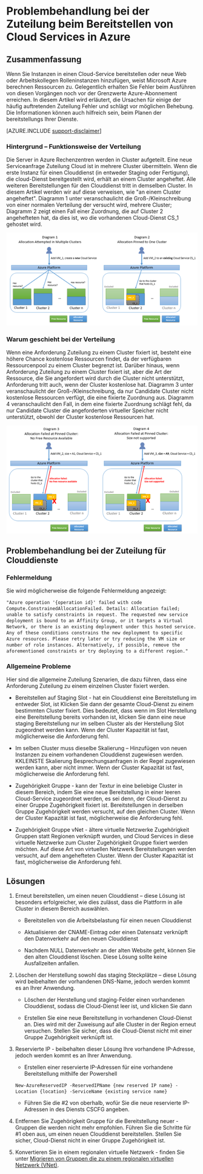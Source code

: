 <properties
    pageTitle="Problembehandlung bei der Cloud-Dienst Zuteilung | Microsoft Azure"
    description="Problembehandlung bei der Zuteilung beim Bereitstellen von Cloud Services in Azure"
    services="azure-service-management, cloud-services"
    documentationCenter=""
    authors="simonxjx"
    manager="felixwu"
    editor=""
    tags="top-support-issue"/>

<tags
    ms.service="cloud-services"
    ms.workload="na"
    ms.tgt_pltfrm="ibiza"
    ms.devlang="na"
    ms.topic="article"
    ms.date="10/12/2016"
    ms.author="v-six"/>



# <a name="troubleshooting-allocation-failure-when-you-deploy-cloud-services-in-azure"></a>Problembehandlung bei der Zuteilung beim Bereitstellen von Cloud Services in Azure

## <a name="summary"></a>Zusammenfassung
Wenn Sie Instanzen in einen Cloud-Service bereitstellen oder neue Web oder Arbeitskollegen Rolleninstanzen hinzufügen, weist Microsoft Azure berechnen Ressourcen zu. Gelegentlich erhalten Sie Fehler beim Ausführen von diesen Vorgängen noch vor der Grenzwerte Azure-Abonnement erreichen. In diesem Artikel wird erläutert, die Ursachen für einige der häufig auftretenden Zuteilung Fehler und schlägt vor möglichen Behebung. Die Informationen können auch hilfreich sein, beim Planen der bereitstellungs Ihrer Dienste.

[AZURE.INCLUDE [support-disclaimer](../../includes/support-disclaimer.md)]

### <a name="background--how-allocation-works"></a>Hintergrund – Funktionsweise der Verteilung
Die Server in Azure Rechenzentren werden in Cluster aufgeteilt. Eine neue Serviceanfrage Zuteilung Cloud ist in mehrere Cluster übermitteln. Wenn die erste Instanz für einen Clouddienst (in entweder Staging oder Fertigung), die cloud-Dienst bereitgestellt wird, erhält an einem Cluster angeheftet. Alle weiteren Bereitstellungen für den Clouddienst tritt in demselben Cluster. In diesem Artikel werden wir auf diese verweisen, wie "an einem Cluster angeheftet". Diagramm 1 unter veranschaulicht die Groß-/Kleinschreibung von einer normalen Verteilung der versucht wird, mehrere Cluster; Diagramm 2 zeigt einen Fall einer Zuordnung, die auf Cluster 2 angehefteten hat, da dies ist, wo die vorhandenen Cloud-Dienst CS_1 gehostet wird.

![Zuteilung Diagramm](./media/cloud-services-allocation-failure/Allocation1.png)

### <a name="why-allocation-failure-happens"></a>Warum geschieht bei der Verteilung
Wenn eine Anforderung Zuteilung zu einem Cluster fixiert ist, besteht eine höhere Chance kostenlose Ressourcen findet, da der verfügbaren Ressourcenpool zu einem Cluster begrenzt ist. Darüber hinaus, wenn Anforderung Zuteilung zu einem Cluster fixiert ist, aber die Art der Ressource, die Sie angefordert wird durch die Cluster nicht unterstützt, Anforderung tritt auch, wenn der Cluster kostenlose hat. Diagramm 3 unter veranschaulicht der Groß-/Kleinschreibung, da nur Candidate Cluster nicht kostenlose Ressourcen verfügt, die eine fixierte Zuordnung aus. Diagramm 4 veranschaulicht den Fall, in dem eine fixierte Zuordnung schlägt fehl, da nur Candidate Cluster die angeforderten virtueller Speicher nicht unterstützt, obwohl der Cluster kostenlose Ressourcen hat.

![Fehler beim angeheftete zuweisen](./media/cloud-services-allocation-failure/Allocation2.png)

## <a name="troubleshooting-allocation-failure-for-cloud-services"></a>Problembehandlung bei der Zuteilung für Clouddienste
### <a name="error-message"></a>Fehlermeldung
Sie wird möglicherweise die folgende Fehlermeldung angezeigt:

    "Azure operation '{operation id}' failed with code Compute.ConstrainedAllocationFailed. Details: Allocation failed; unable to satisfy constraints in request. The requested new service deployment is bound to an Affinity Group, or it targets a Virtual Network, or there is an existing deployment under this hosted service. Any of these conditions constrains the new deployment to specific Azure resources. Please retry later or try reducing the VM size or number of role instances. Alternatively, if possible, remove the aforementioned constraints or try deploying to a different region."

### <a name="common-issues"></a>Allgemeine Probleme
Hier sind die allgemeine Zuteilung Szenarien, die dazu führen, dass eine Anforderung Zuteilung zu einem einzelnen Cluster fixiert werden.

- Bereitstellen auf Staging Slot - hat ein Clouddienst eine Bereitstellung im entweder Slot, ist Klicken Sie dann der gesamte Cloud-Dienst zu einem bestimmten Cluster fixiert.  Dies bedeutet, dass wenn im Slot Herstellung eine Bereitstellung bereits vorhanden ist, klicken Sie dann eine neue staging Bereitstellung nur im selben Cluster als der Herstellung Slot zugeordnet werden kann. Wenn der Cluster Kapazität ist fast, möglicherweise die Anforderung fehl.

- Im selben Cluster muss dieselbe Skalierung – Hinzufügen von neuen Instanzen zu einem vorhandenen Clouddienst zugewiesen werden.  KKLEINSTE Skalierung Besprechungsanfragen in der Regel zugewiesen werden kann, aber nicht immer. Wenn der Cluster Kapazität ist fast, möglicherweise die Anforderung fehl.

- Zugehörigkeit Gruppe - kann der Textur in eine beliebige Cluster in diesem Bereich, indem Sie eine neue Bereitstellung in einer leeren Cloud-Service zugeordnet werden, es sei denn, der Cloud-Dienst zu einer Gruppe Zugehörigkeit fixiert ist. Bereitstellungen in derselben Gruppe Zugehörigkeit werden versucht, auf den gleichen Cluster. Wenn der Cluster Kapazität ist fast, möglicherweise die Anforderung fehl.

- Zugehörigkeit Gruppe vNet - ältere virtuelle Netzwerke Zugehörigkeit Gruppen statt Regionen verknüpft wurden, und Cloud Services in diese virtuelle Netzwerke zum Cluster Zugehörigkeit Gruppe fixiert werden möchten. Auf diese Art von virtuellen Netzwerk Bereitstellungen werden versucht, auf dem angehefteten Cluster. Wenn der Cluster Kapazität ist fast, möglicherweise die Anforderung fehl.

## <a name="solutions"></a>Lösungen

1. Erneut bereitstellen, um einen neuen Clouddienst – diese Lösung ist besonders erfolgreicher, wie dies zulässt, dass die Plattform in alle Cluster in diesem Bereich auswählen.

    - Bereitstellen von die Arbeitsbelastung für einen neuen Clouddienst  

    - Aktualisieren der CNAME-Eintrag oder einen Datensatz verknüpft den Datenverkehr auf den neuen Clouddienst

    - Nachdem NULL Datenverkehr an der alten Website geht, können Sie den alten Clouddienst löschen. Diese Lösung sollte keine Ausfallzeiten anfallen.

2. Löschen der Herstellung sowohl das staging Steckplätze – diese Lösung wird beibehalten der vorhandenen DNS-Name, jedoch werden kommt es an Ihrer Anwendung.

    - Löschen der Herstellung und staging-Felder einen vorhandenen Clouddienst, sodass die Cloud-Dienst leer ist, und klicken Sie dann

    - Erstellen Sie eine neue Bereitstellung in vorhandenen Cloud-Dienst an. Dies wird mit der Zuweisung auf alle Cluster in der Region erneut versuchen. Stellen Sie sicher, dass die Cloud-Dienst nicht mit einer Gruppe Zugehörigkeit verknüpft ist.

3. Reservierte IP - beibehalten dieser Lösung Ihre vorhandene IP-Adresse, jedoch werden kommt es an Ihrer Anwendung.  

    - Erstellen einer reservierte IP-Adressen für eine vorhandene Bereitstellung mithilfe der Powershell

    ```
    New-AzureReservedIP -ReservedIPName {new reserved IP name} -Location {location} -ServiceName {existing service name}
    ```

    - Führen Sie die #2 von oberhalb, wofür Sie die neue reservierte IP-Adressen in des Diensts CSCFG angeben.

4. Entfernen Sie Zugehörigkeit Gruppe für die Bereitstellung neuer - Gruppen die werden nicht mehr empfohlen. Führen Sie die Schritte für #1 oben aus, um einen neuen Clouddienst bereitstellen. Stellen Sie sicher, Cloud-Dienst nicht in einer Gruppe Zugehörigkeit ist.

5. Konvertieren Sie in einem regionalen virtuelle Netzwerk - finden Sie unter [Migrieren von Gruppen die zu einem regionalen virtuellen Netzwerk (VNet)](../virtual-network/virtual-networks-migrate-to-regional-vnet.md).
